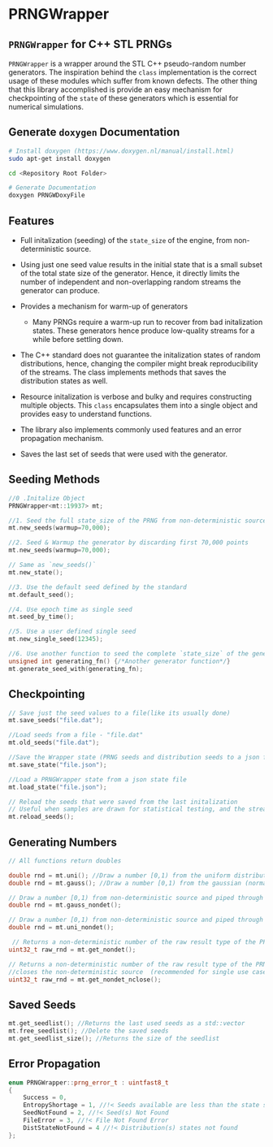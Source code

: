 # PRNGWrapper

## `PRNGWrapper` for C++ STL PRNGs



`PRNGWrapper` is a wrapper around the STL C++ pseudo-random number generators. The inspiration behind the `class` implementation is the correct usage of these modules which suffer from known defects. The other thing that this library accomplished is provide an easy mechanism for checkpointing of the `state` of these generators which is essential for numerical simulations.

## Generate `doxygen` Documentation

```bash
# Install doxygen (https://www.doxygen.nl/manual/install.html)
sudo apt-get install doxygen

cd <Repository Root Folder>

# Generate Documentation
doxygen PRNGWDoxyFile
```

## Features

*  Full initalization (seeding) of the `state_size` of the engine, from non-deterministic source.
  + Using just one seed value results in the initial state that is a small subset of the total state size of the generator. Hence, it directly limits the number of independent and non-overlapping random streams the generator can produce.

+   Provides a mechanism for warm-up of generators
    + Many PRNGs require a warm-up run to recover from bad initalization states. These generators hence produce low-quality streams for a while before settling down. 
+   The C++ standard does not guarantee the initalization states of random distributions, hence, changing the compiler might break reproducibility of the streams. The class implements methods that saves the distribution states as well.
+   Resource initalization is verbose and bulky and requires constructing multiple objects. This `class` encapsulates them into a single object and provides easy to understand functions. 
+   The library also implements commonly used features and an error propagation mechanism.
+   Saves the last set of seeds that were used with the generator.




## Seeding Methods

```C++
//0 .Initalize Object
PRNGWrapper<mt::19937> mt;

//1. Seed the full state_size of the PRNG from non-deterministic source [Recommended]
mt.new_seeds(warmup=70,000);

//2. Seed & Warmup the generator by discarding first 70,000 points
mt.new_seeds(warmup=70,000);

// Same as `new_seeds()`
mt.new_state();

//3. Use the default seed defined by the standard
mt.default_seed();

//4. Use epoch time as single seed
mt.seed_by_time();

//5. Use a user defined single seed
mt.new_single_seed(12345);

//6. Use another function to seed the complete `state_size` of the generator
unsigned int generating_fn() {/*Another generator function*/}
mt.generate_seed_with(generating_fn);
```

 ## Checkpointing

```c++
// Save just the seed values to a file(like its usually done)
mt.save_seeds("file.dat");

//Load seeds from a file - "file.dat"
mt.old_seeds("file.dat");

//Save the Wrapper state (PRNG seeds and distribution seeds to a json file)
mt.save_state("file.json");

//Load a PRNGWrapper state from a json state file
mt.load_state("file.json");

// Reload the seeds that were saved from the last initalization
// Useful when samples are drawn for statistical testing, and the stream can be restarted
mt.reload_seeds();
```

## Generating Numbers

```c++
// All functions return doubles

double rnd = mt.uni(); //Draw a number [0,1) from the uniform distribution
double rnd = mt.gauss(); //Draw a number [0,1) from the gaussian (normal) distribution

// Draw a number [0,1) from non-deterministic source and piped through gaussian (normal) distribution
double rnd = mt.gauss_nondet();  

// Draw a number [0,1) from non-deterministic source and piped through uniform distribution
double rnd = mt.uni_nondet();

 // Returns a non-deterministic number of the raw result type of the PRNG
uint32_t raw_rnd = mt.get_nondet();

// Returns a non-deterministic number of the raw result type of the PRNG and 
//closes the non-deterministic source  (recommended for single use case)
uint32_t raw_rnd = mt.get_nondet_nclose();
```

##  Saved Seeds

```c++
mt.get_seedlist(); //Returns the last used seeds as a std::vector
mt.free_seedlist(); //Delete the saved seeds
mt.get_seedlist_size(); //Returns the size of the seedlist
```



## Error Propagation

```c++
enum PRNGWrapper::prng_error_t : uintfast8_t
{
	Success = 0,
	EntropyShortage = 1, //!< Seeds available are less than the state size
	SeedNotFound = 2, //!< Seed(s) Not Found
	FileError = 3, //!< File Not Found Error
	DistStateNotFound = 4 //!< Distribution(s) states not found
};
```

